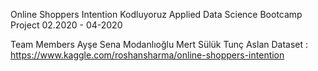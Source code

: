 Online Shoppers Intention
Kodluyoruz Applied Data Science Bootcamp Project 02.2020 - 04-2020

Team Members
Ayşe Sena Modanlıoğlu
Mert Sülük
Tunç Aslan
Dataset : https://www.kaggle.com/roshansharma/online-shoppers-intention
